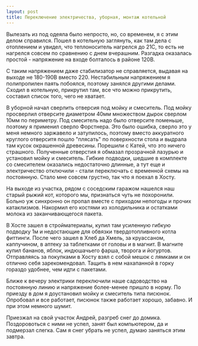 ```yaml
---
layout: post
title: Переключение электричества, уборная, монтаж котельной
---
```


Вылезать из под одеяла было непросто, но, со временем, я с этим делом справился. Пошел в котельную заглянуть, как там дела с отоплением и увидел, что теплоноситель нагрелся до 21С, то есть не нагрелся совсем по сравнению с днем вчерашним. Разгадка оказалась простой - напряжение на входе болталось в районе 120В.

С таким напряжением даже стабилизатор не справляется, выдавая на выходе не 180-190В вместо 220. Нестабильным напряжением я полипропилен паять побоялся, поэтому занялся другими делами. Сходил в котельную, прикрутил там, все что можно прикрутить, составил список того, чего не хватает.

В уборной начал сверлить отверсия под мойку и смеситель. Под мойку просверлил отверсите диаметром 40мм множеством дырок сверлом 10мм по периметру. Под смеситель надо было отверсите поменьше, поэтому я применил сверло Форстнера. Это было ошибка, сверло это у меня немного заржавело и затупилось, поэтому вместо аккуратного круглого отверситя пошло "плясать" по поверхности стола и выдрала там кусок окрашенной древесины. Порешили с Катей, что это ничего страшного. Полученные отверстия я обмазал прозрачной лазурью и установил мойку и смеситель.
Гибкие подводки, шедшие в комплекте со смесителем оказались недостаточно длинные, а тут еще и электричество отключили - стали переключать с временной схемы на постоянную. Стало мне совсем грустно, так что я поехал в Хосту.

На выходе из участка, рядом с соседским гаражом нашелся наш старый рыжий кот, которого мы, признаться чуть не похоронили. Больно уж синхронно он пропал вместе с приходом непогоды и прочих катаклизмов. Накормил его костями из холодильника и остатками молока из заканчивающегося пакета.

В Хосте зашел в стройматериалы, купил там усиленную гибкую подводку 1м и недостающие для обвязки твердотопливного котла фиттинги. После чего зашел в Хлеб да Хмель, за круассаном, каппучином, в аптеку за таблетками от головы и в магнит. В магните купил бананов, яблок, индюшачьего фарша, творога и йогуртов. Отправляясь за покупками в Хосту взял с собой мешок с лямками и он отлично себя зарекомендовал. Тащить в нем нахапанной в горку гораздо удобнее, чем идти с пакетами.

Ближе к вечеру электрики переключили наше садоводство на постоянную линию и напряжение более-менее пришло в норму. По приезду в дом я доустановил мойку и смеситель типа писюнок. Опробовал и все работает, писюнок также работает хорошо, забавно. И при этом немного шумит.

Приезжал на свой участок Андрей, разгреб снег до домика. Поздоровоться с ними не успел, занят был компьютером, да и подмерзал слегка. Сам я снег убрать не успел, думаю заняться этим завтра.

